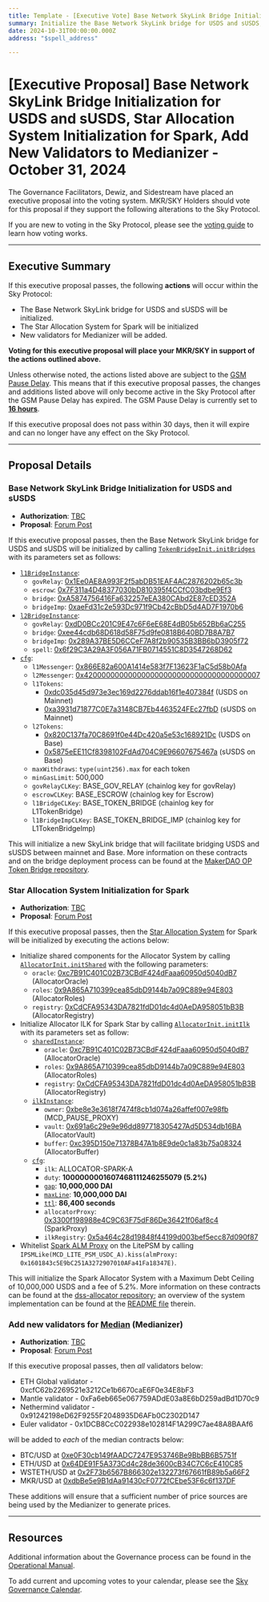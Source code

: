 ```yaml
---
title: Template - [Executive Vote] Base Network SkyLink Bridge Initialization for USDS and sUSDS, Star Allocation System Initialization for Spark, Add New Validators to Medianizer - October 31, 2024
summary: Initialize the Base Network SkyLink bridge for USDS and sUSDS, initialize the Star Allocation System for Spark, add new validators to Medianizer.
date: 2024-10-31T00:00:00.000Z
address: "$spell_address"

---
```

# [Executive Proposal] Base Network SkyLink Bridge Initialization for USDS and sUSDS, Star Allocation System Initialization for Spark, Add New Validators to Medianizer - October 31, 2024

The Governance Facilitators, Dewiz, and Sidestream have placed an executive proposal into the voting system. MKR/SKY Holders should vote for this proposal if they support the following alterations to the Sky Protocol.

If you are new to voting in the Sky Protocol, please see the [voting guide](https://manual.makerdao.com/governance/voting-in-makerdao/on-chain-governance) to learn how voting works.

---

## Executive Summary

If this executive proposal passes, the following **actions** will occur within the Sky Protocol:

- The Base Network SkyLink bridge for USDS and sUSDS will be initialized.
- The Star Allocation System for Spark will be initialized
- New validators for Medianizer will be added.

**Voting for this executive proposal will place your MKR/SKY in support of the actions outlined above.**

Unless otherwise noted, the actions listed above are subject to the [GSM Pause Delay](https://sky-atlas.powerhouse.io/#A.1.8.2.1_Pause_Delay-a98b8227-95f6-4711-9d8d-f52cbc6ad2d0|0db30758e055). This means that if this executive proposal passes, the changes and additions listed above will only become active in the Sky Protocol after the GSM Pause Delay has expired. The GSM Pause Delay is currently set to [**16 hours**](https://sky-atlas.powerhouse.io/#A.1.8.2.1.2_Pause_Delay_Current_Value-09d2514b-3169-4755-a654-2c774456980d|0db30758e055d2d0).

If this executive proposal does not pass within 30 days, then it will expire and can no longer have any effect on the Sky Protocol.

---

## Proposal Details

### Base Network SkyLink Bridge Initialization for USDS and sUSDS

- **Authorization**: [TBC]()
- **Proposal**: [Forum Post](https://forum.sky.money/t/spell-contents-2024-10-31/25421)

If this executive proposal passes, then the Base Network SkyLink bridge for USDS and sUSDS will be initialized by calling [`TokenBridgeInit.initBridges`](https://github.com/makerdao/op-token-bridge/blob/0f935505c0dc74ce3db2a9998320a56119321814/deploy/TokenBridgeInit.sol#L63) with its parameters set as follows:

- [`l1BridgeInstance`](https://github.com/makerdao/op-token-bridge/blob/0f935505c0dc74ce3db2a9998320a56119321814/deploy/L1TokenBridgeInstance.sol#L19):
  - `govRelay`: [0x1Ee0AE8A993F2f5abDB51EAF4AC2876202b65c3b](https://etherscan.io/address/0x1Ee0AE8A993F2f5abDB51EAF4AC2876202b65c3b)
  - `escrow`: [0x7F311a4D48377030bD810395f4CCfC03bdbe9Ef3](https://etherscan.io/address/0x7F311a4D48377030bD810395f4CCfC03bdbe9Ef3)
  - `bridge`: [0xA5874756416Fa632257eEA380CAbd2E87cED352A](https://etherscan.io/address/0xA5874756416Fa632257eEA380CAbd2E87cED352A)
  - `bridgeImp`: [0xaeFd31c2e593Dc971f9Cb42cBbD5d4AD7F1970b6](https://etherscan.io/address/0xaeFd31c2e593Dc971f9Cb42cBbD5d4AD7F1970b6)
- [`l2BridgeInstance`](https://github.com/makerdao/op-token-bridge/blob/dev/deploy/L2TokenBridgeInstance.sol):
  - `govRelay`: [0xdD0BCc201C9E47c6F6eE68E4dB05b652Bb6aC255](https://basescan.org/address/0xdd0bcc201c9e47c6f6ee68e4db05b652bb6ac255)
  - `bridge`: [0xee44cdb68D618d58F75d9fe0818B640BD7B8A7B7](https://basescan.org/address/0xee44cdb68D618d58F75d9fe0818B640BD7B8A7B7)
  - `bridgeImp`: [0x289A37BE5D6CCeF7A8f2b90535B3BB6bD3905f72](https://basescan.org/address/0x289A37BE5D6CCeF7A8f2b90535B3BB6bD3905f72)
  - `spell`: [0x6f29C3A29A3F056A71FB0714551C8D3547268D62](https://basescan.org/address/0x6f29C3A29A3F056A71FB0714551C8D3547268D62)
- [`cfg`](https://github.com/makerdao/op-token-bridge/blob/0f935505c0dc74ce3db2a9998320a56119321814/deploy/TokenBridgeInit.sol#L49):
  - `l1Messenger`: [0x866E82a600A1414e583f7F13623F1aC5d58b0Afa](https://etherscan.io/address/0x866E82a600A1414e583f7F13623F1aC5d58b0Afa)
  - `l2Messenger`: [0x4200000000000000000000000000000000000007](https://basescan.org/address/0x4200000000000000000000000000000000000007)
  - `l1Tokens`:
    - [0xdc035d45d973e3ec169d2276ddab16f1e407384f](https://etherscan.io/address/0xdc035d45d973e3ec169d2276ddab16f1e407384f) (USDS on Mainnet)
    - [0xa3931d71877C0E7a3148CB7Eb4463524FEc27fbD](https://etherscan.io/token/0xa3931d71877C0E7a3148CB7Eb4463524FEc27fbD) (sUSDS on Mainnet)
  - `l2Tokens`:
    - [0x820C137fa70C8691f0e44Dc420a5e53c168921Dc](https://basescan.org/address/0x820C137fa70C8691f0e44Dc420a5e53c168921Dc) (USDS on Base)
    - [0x5875eEE11Cf8398102FdAd704C9E96607675467a](https://basescan.org/address/0x5875eEE11Cf8398102FdAd704C9E96607675467a) (sUSDS on Base)
  - `maxWithdraws`: `type(uint256).max` for each token
  - `minGasLimit`: 500,000
  - `govRelayCLKey`: BASE_GOV_RELAY (chainlog key for govRelay)
  - `escrowCLKey`: BASE_ESCROW (chainlog key for Escrow)
  - `l1BridgeCLKey`: BASE_TOKEN_BRIDGE (chainlog key for L1TokenBridge)
  - `l1BridgeImpCLKey`: BASE_TOKEN_BRIDGE_IMP (chainlog key for L1TokenBridgeImp)

This will initialize a new SkyLink bridge that will facilitate bridging USDS and sUSDS between mainnet and Base. More information on these contracts and on the bridge deployment process can be found at the [MakerDAO OP Token Bridge repository](https://github.com/makerdao/op-token-bridge/tree/0f935505c0dc74ce3db2a9998320a56119321814).

### Star Allocation System Initialization for Spark

- **Authorization**: [TBC]()
- **Proposal**: [Forum Post](https://forum.sky.money/t/spell-contents-2024-10-31/25421)

If this executive proposal passes, then the [Star Allocation System](https://forum.sky.money/t/star-allocation-system-framework/25325) for Spark will be initialized by executing the actions below:

- Initialize shared components for the Allocator System by calling [`AllocatorInit.initShared`](https://github.com/makerdao/dss-allocator/blob/226584d3b179d98025497815adb4ea585ea0102d/deploy/AllocatorInit.sol#L88) with the following parameters:
  - `oracle`: [0xc7B91C401C02B73CBdF424dFaaa60950d5040dB7](https://etherscan.io/address/0xc7B91C401C02B73CBdF424dFaaa60950d5040dB7) (AllocatorOracle)
  - `roles`: [0x9A865A710399cea85dbD9144b7a09C889e94E803](https://etherscan.io/address/0x9A865A710399cea85dbD9144b7a09C889e94E803) (AllocatorRoles)
  - `registry`: [0xCdCFA95343DA7821fdD01dc4d0AeDA958051bB3B](https://etherscan.io/address/0xCdCFA95343DA7821fdD01dc4d0AeDA958051bB3B) (AllocatorRegistry)
- Initialize Allocator ILK for Spark Star by calling [`AllocatorInit.initIlk`](https://github.com/makerdao/dss-allocator/blob/226584d3b179d98025497815adb4ea585ea0102d/deploy/AllocatorInit.sol#L97) with its parameters set as follow:
  - [`sharedInstance`](https://github.com/makerdao/dss-allocator/blob/226584d3b179d98025497815adb4ea585ea0102d/deploy/AllocatorInstances.sol#L19):
    - `oracle`: [0xc7B91C401C02B73CBdF424dFaaa60950d5040dB7](https://etherscan.io/address/0xc7B91C401C02B73CBdF424dFaaa60950d5040dB7) (AllocatorOracle)
    - `roles`: [0x9A865A710399cea85dbD9144b7a09C889e94E803](https://etherscan.io/address/0x9A865A710399cea85dbD9144b7a09C889e94E803) (AllocatorRoles)
    - `registry`: [0xCdCFA95343DA7821fdD01dc4d0AeDA958051bB3B](https://etherscan.io/address/0xCdCFA95343DA7821fdD01dc4d0AeDA958051bB3B) (AllocatorRegistry)
  - [`ilkInstance`](https://github.com/makerdao/dss-allocator/blob/226584d3b179d98025497815adb4ea585ea0102d/deploy/AllocatorInstances.sol#L25):
    - `owner`:  [0xbe8e3e3618f7474f8cb1d074a26affef007e98fb](https://etherscan.io/address/0xbe8e3e3618f7474f8cb1d074a26affef007e98fb) (MCD_PAUSE_PROXY)
    - `vault`: [0x691a6c29e9e96dd897718305427Ad5D534db16BA](https://etherscan.io/address/0x691a6c29e9e96dd897718305427Ad5D534db16BA) (AllocatorVault)
    - `buffer`: [0xc395D150e71378B47A1b8E9de0c1a83b75a08324](https://etherscan.io/address/0xc395D150e71378B47A1b8E9de0c1a83b75a08324) (AllocatorBuffer)
  - [`cfg`](https://github.com/makerdao/dss-allocator/blob/226584d3b179d98025497815adb4ea585ea0102d/deploy/AllocatorInit.sol#L62):
    - `ilk`: ALLOCATOR-SPARK-A
    - `duty`: **1000000001607468111246255079 (5.2%)**
    - [`gap`](https://sky-atlas.powerhouse.io/#A.3.8.1.1.2.4.2_Target_Available_Debt_(gap)-c1e17312-3744-4360-81f4-03564f0dd09d|57eaf45219bea3b430c268bb): **10,000,000 DAI**
    - [`maxLine`](https://sky-atlas.powerhouse.io/#A.3.8.1.1.2.4.1_Maximum_Debt_Ceiling_(line)-6f1a913d-9436-4b70-816b-e317672737d6|57eaf45219bea3b430c268bb): **10,000,000 DAI**
    - [`ttl`](https://sky-atlas.powerhouse.io/#A.3.8.1.1.2.4.3_Ceiling_Increase_Cooldown_(ttl)-58f5315f-938f-464c-b2d2-f611145d469a|57eaf45219bea3b430c268bb): **86,400 seconds**
    - `allocatorProxy`: [0x3300f198988e4C9C63F75dF86De36421f06af8c4](https://etherscan.io/address/0x3300f198988e4C9C63F75dF86De36421f06af8c4) (SparkProxy)
    - `ilkRegistry`: [0x5a464c28d19848f44199d003bef5ecc87d090f87](https://etherscan.io/address/0x5a464c28d19848f44199d003bef5ecc87d090f87)
- Whitelist [Spark ALM Proxy](https://etherscan.io/address/0x1601843c5E9bC251A3272907010AFa41Fa18347E) on the LitePSM by calling `IPSMLike(MCD_LITE_PSM_USDC_A).kiss(almProxy: 0x1601843c5E9bC251A3272907010AFa41Fa18347E)`.

This will initialize the Spark Allocator System with a Maximum Debt Ceiling of 10,000,000 USDS and a fee of 5.2%. More information on these contracts can be found at the [dss-allocator repository](https://github.com/makerdao/dss-allocator/tree/226584d3b179d98025497815adb4ea585ea0102d); an overview of the system implementation can be found at the [README file](https://github.com/makerdao/dss-allocator/blob/226584d3b179d98025497815adb4ea585ea0102d/README.md) therein.

### Add new validators for [Median](https://docs.makerdao.com/smart-contract-modules/oracle-module/median-detailed-documentation) (Medianizer)

- **Authorization**: [TBC]()
- **Proposal**: [Forum Post](https://forum.sky.money/t/spell-contents-2024-10-31/25421)

If this executive proposal passes, then _all_ validators below:

- ETH Global validator - 0xcfC62b2269521e3212Ce1b6670caE6F0e34E8bF3
- Mantle validator - 0xFa6eb665e067759ADdE03a8E6bD259adBd1D70c9
- Nethermind validator - 0x91242198eD62F9255F2048935D6AFb0C2302D147
- Euler validator - 0x1DCB8CcC022938e102814F1A299C7ae48A8BAAf6

will be added to _each_ of the median contracts below:

- BTC/USD at [0xe0F30cb149fAADC7247E953746Be9BbBB6B5751f](https://etherscan.io/address/0xe0F30cb149fAADC7247E953746Be9BbBB6B5751f)
- ETH/USD at [0x64DE91F5A373Cd4c28de3600cB34C7C6cE410C85](https://etherscan.io/address/0x64DE91F5A373Cd4c28de3600cB34C7C6cE410C85)
- WSTETH/USD at [0x2F73b6567B866302e132273f67661fB89b5a66F2](https://etherscan.io/address/0x2F73b6567B866302e132273f67661fB89b5a66F2)
- MKR/USD at [0xdbBe5e9B1dAa91430cF0772fCEbe53F6c6f137DF](https://etherscan.io/address/0xdbBe5e9B1dAa91430cF0772fCEbe53F6c6f137DF)

These additions will ensure that a sufficient number of price sources are being used by the Medianizer to generate prices.

---

## Resources

Additional information about the Governance process can be found in the [Operational Manual](https://manual.makerdao.com).

To add current and upcoming votes to your calendar, please see the [Sky Governance Calendar](https://manual.makerdao.com/makerdao/calendars/governance-calendar).
